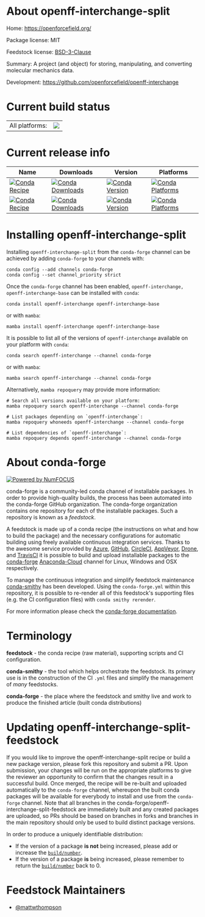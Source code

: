 About openff-interchange-split
==============================

Home: https://openforcefield.org/

Package license: MIT

Feedstock license: [BSD-3-Clause](https://github.com/conda-forge/openff-interchange-feedstock/blob/main/LICENSE.txt)

Summary: A project (and object) for storing, manipulating, and converting molecular mechanics data.

Development: https://github.com/openforcefield/openff-interchange

Current build status
====================


<table><tr><td>All platforms:</td>
    <td>
      <a href="https://dev.azure.com/conda-forge/feedstock-builds/_build/latest?definitionId=13095&branchName=main">
        <img src="https://dev.azure.com/conda-forge/feedstock-builds/_apis/build/status/openff-interchange-feedstock?branchName=main">
      </a>
    </td>
  </tr>
</table>

Current release info
====================

| Name | Downloads | Version | Platforms |
| --- | --- | --- | --- |
| [![Conda Recipe](https://img.shields.io/badge/recipe-openff--interchange-green.svg)](https://anaconda.org/conda-forge/openff-interchange) | [![Conda Downloads](https://img.shields.io/conda/dn/conda-forge/openff-interchange.svg)](https://anaconda.org/conda-forge/openff-interchange) | [![Conda Version](https://img.shields.io/conda/vn/conda-forge/openff-interchange.svg)](https://anaconda.org/conda-forge/openff-interchange) | [![Conda Platforms](https://img.shields.io/conda/pn/conda-forge/openff-interchange.svg)](https://anaconda.org/conda-forge/openff-interchange) |
| [![Conda Recipe](https://img.shields.io/badge/recipe-openff--interchange--base-green.svg)](https://anaconda.org/conda-forge/openff-interchange-base) | [![Conda Downloads](https://img.shields.io/conda/dn/conda-forge/openff-interchange-base.svg)](https://anaconda.org/conda-forge/openff-interchange-base) | [![Conda Version](https://img.shields.io/conda/vn/conda-forge/openff-interchange-base.svg)](https://anaconda.org/conda-forge/openff-interchange-base) | [![Conda Platforms](https://img.shields.io/conda/pn/conda-forge/openff-interchange-base.svg)](https://anaconda.org/conda-forge/openff-interchange-base) |

Installing openff-interchange-split
===================================

Installing `openff-interchange-split` from the `conda-forge` channel can be achieved by adding `conda-forge` to your channels with:

```
conda config --add channels conda-forge
conda config --set channel_priority strict
```

Once the `conda-forge` channel has been enabled, `openff-interchange, openff-interchange-base` can be installed with `conda`:

```
conda install openff-interchange openff-interchange-base
```

or with `mamba`:

```
mamba install openff-interchange openff-interchange-base
```

It is possible to list all of the versions of `openff-interchange` available on your platform with `conda`:

```
conda search openff-interchange --channel conda-forge
```

or with `mamba`:

```
mamba search openff-interchange --channel conda-forge
```

Alternatively, `mamba repoquery` may provide more information:

```
# Search all versions available on your platform:
mamba repoquery search openff-interchange --channel conda-forge

# List packages depending on `openff-interchange`:
mamba repoquery whoneeds openff-interchange --channel conda-forge

# List dependencies of `openff-interchange`:
mamba repoquery depends openff-interchange --channel conda-forge
```


About conda-forge
=================

[![Powered by
NumFOCUS](https://img.shields.io/badge/powered%20by-NumFOCUS-orange.svg?style=flat&colorA=E1523D&colorB=007D8A)](https://numfocus.org)

conda-forge is a community-led conda channel of installable packages.
In order to provide high-quality builds, the process has been automated into the
conda-forge GitHub organization. The conda-forge organization contains one repository
for each of the installable packages. Such a repository is known as a *feedstock*.

A feedstock is made up of a conda recipe (the instructions on what and how to build
the package) and the necessary configurations for automatic building using freely
available continuous integration services. Thanks to the awesome service provided by
[Azure](https://azure.microsoft.com/en-us/services/devops/), [GitHub](https://github.com/),
[CircleCI](https://circleci.com/), [AppVeyor](https://www.appveyor.com/),
[Drone](https://cloud.drone.io/welcome), and [TravisCI](https://travis-ci.com/)
it is possible to build and upload installable packages to the
[conda-forge](https://anaconda.org/conda-forge) [Anaconda-Cloud](https://anaconda.org/)
channel for Linux, Windows and OSX respectively.

To manage the continuous integration and simplify feedstock maintenance
[conda-smithy](https://github.com/conda-forge/conda-smithy) has been developed.
Using the ``conda-forge.yml`` within this repository, it is possible to re-render all of
this feedstock's supporting files (e.g. the CI configuration files) with ``conda smithy rerender``.

For more information please check the [conda-forge documentation](https://conda-forge.org/docs/).

Terminology
===========

**feedstock** - the conda recipe (raw material), supporting scripts and CI configuration.

**conda-smithy** - the tool which helps orchestrate the feedstock.
                   Its primary use is in the construction of the CI ``.yml`` files
                   and simplify the management of *many* feedstocks.

**conda-forge** - the place where the feedstock and smithy live and work to
                  produce the finished article (built conda distributions)


Updating openff-interchange-split-feedstock
===========================================

If you would like to improve the openff-interchange-split recipe or build a new
package version, please fork this repository and submit a PR. Upon submission,
your changes will be run on the appropriate platforms to give the reviewer an
opportunity to confirm that the changes result in a successful build. Once
merged, the recipe will be re-built and uploaded automatically to the
`conda-forge` channel, whereupon the built conda packages will be available for
everybody to install and use from the `conda-forge` channel.
Note that all branches in the conda-forge/openff-interchange-split-feedstock are
immediately built and any created packages are uploaded, so PRs should be based
on branches in forks and branches in the main repository should only be used to
build distinct package versions.

In order to produce a uniquely identifiable distribution:
 * If the version of a package **is not** being increased, please add or increase
   the [``build/number``](https://docs.conda.io/projects/conda-build/en/latest/resources/define-metadata.html#build-number-and-string).
 * If the version of a package **is** being increased, please remember to return
   the [``build/number``](https://docs.conda.io/projects/conda-build/en/latest/resources/define-metadata.html#build-number-and-string)
   back to 0.

Feedstock Maintainers
=====================

* [@mattwthompson](https://github.com/mattwthompson/)

